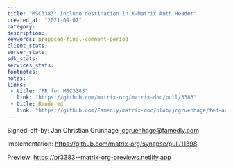 ```yaml
---
title: "MSC3383: Include destination in X-Matrix Auth Header"
created_at: "2021-09-07"
category:
description:
keywords: proposed-final-comment-period
client_stats:
server_stats:
sdk_stats:
services_stats:
footnotes:
notes:
links:
 - title: "PR for MSC3383"
   link: "https://github.com/matrix-org/matrix-doc/pull/3383"
 - title: Rendered
   link: "https://github.com/Famedly/matrix-doc/blob/jcgruenhage/fed-auth-destination/proposals/3383-fed-auth-destination.md"
---
```


Signed-off-by: Jan Christian Grünhage <jcgruenhage@famedly.com>


Implementation: https://github.com/matrix-org/synapse/pull/11398


<!-- Replace -->
Preview: https://pr3383--matrix-org-previews.netlify.app
<!-- Replace -->

